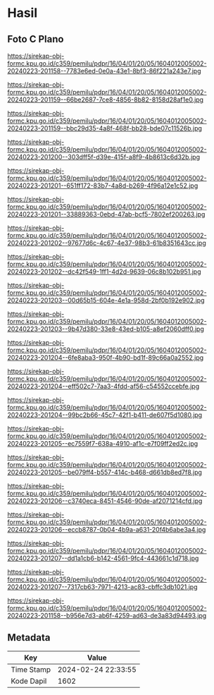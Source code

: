# Hasil

## Foto C Plano

https://sirekap-obj-formc.kpu.go.id/c359/pemilu/pdpr/16/04/01/20/05/1604012005002-20240223-201158--7783e6ed-0e0a-43e1-8bf3-86f221a243e7.jpg

https://sirekap-obj-formc.kpu.go.id/c359/pemilu/pdpr/16/04/01/20/05/1604012005002-20240223-201159--66be2687-7ce8-4856-8b82-8158d28af1e0.jpg

https://sirekap-obj-formc.kpu.go.id/c359/pemilu/pdpr/16/04/01/20/05/1604012005002-20240223-201159--bbc29d35-4a8f-468f-bb28-bde07c11526b.jpg

https://sirekap-obj-formc.kpu.go.id/c359/pemilu/pdpr/16/04/01/20/05/1604012005002-20240223-201200--303dff5f-d39e-415f-a8f9-4b8613c6d32b.jpg

https://sirekap-obj-formc.kpu.go.id/c359/pemilu/pdpr/16/04/01/20/05/1604012005002-20240223-201201--651ff172-83b7-4a8d-b269-4f96a12e1c52.jpg

https://sirekap-obj-formc.kpu.go.id/c359/pemilu/pdpr/16/04/01/20/05/1604012005002-20240223-201201--33889363-0ebd-47ab-bcf5-7802ef200263.jpg

https://sirekap-obj-formc.kpu.go.id/c359/pemilu/pdpr/16/04/01/20/05/1604012005002-20240223-201202--97677d6c-4c67-4e37-98b3-61b8351643cc.jpg

https://sirekap-obj-formc.kpu.go.id/c359/pemilu/pdpr/16/04/01/20/05/1604012005002-20240223-201202--dc42f549-1ff1-4d2d-9639-06c8b102b951.jpg

https://sirekap-obj-formc.kpu.go.id/c359/pemilu/pdpr/16/04/01/20/05/1604012005002-20240223-201203--00d65b15-604e-4e1a-958d-2bf0b192e902.jpg

https://sirekap-obj-formc.kpu.go.id/c359/pemilu/pdpr/16/04/01/20/05/1604012005002-20240223-201203--9b47d380-33e8-43ed-b105-a8ef2060dff0.jpg

https://sirekap-obj-formc.kpu.go.id/c359/pemilu/pdpr/16/04/01/20/05/1604012005002-20240223-201204--6fe8aba3-950f-4b90-bd1f-89c66a0a2552.jpg

https://sirekap-obj-formc.kpu.go.id/c359/pemilu/pdpr/16/04/01/20/05/1604012005002-20240223-201204--eff502c7-7aa3-4fdd-af56-c54552ccebfe.jpg

https://sirekap-obj-formc.kpu.go.id/c359/pemilu/pdpr/16/04/01/20/05/1604012005002-20240223-201204--99bc2b66-45c7-42f1-b411-de607f5d1080.jpg

https://sirekap-obj-formc.kpu.go.id/c359/pemilu/pdpr/16/04/01/20/05/1604012005002-20240223-201205--ec7559f7-638a-4910-af1c-e7f09ff2ed2c.jpg

https://sirekap-obj-formc.kpu.go.id/c359/pemilu/pdpr/16/04/01/20/05/1604012005002-20240223-201205--be079ff4-b557-414c-b468-d661db8ed7f8.jpg

https://sirekap-obj-formc.kpu.go.id/c359/pemilu/pdpr/16/04/01/20/05/1604012005002-20240223-201206--c3740eca-8451-4546-90de-af2071214cfd.jpg

https://sirekap-obj-formc.kpu.go.id/c359/pemilu/pdpr/16/04/01/20/05/1604012005002-20240223-201206--eccb8787-0b04-4b9a-a631-20f4b6abe3a4.jpg

https://sirekap-obj-formc.kpu.go.id/c359/pemilu/pdpr/16/04/01/20/05/1604012005002-20240223-201207--dd1a1cb6-b142-4561-9fc4-443661c1d718.jpg

https://sirekap-obj-formc.kpu.go.id/c359/pemilu/pdpr/16/04/01/20/05/1604012005002-20240223-201207--7317cb63-7971-4213-ac83-cbffc3db1021.jpg

https://sirekap-obj-formc.kpu.go.id/c359/pemilu/pdpr/16/04/01/20/05/1604012005002-20240223-201158--b956e7d3-ab6f-4259-ad63-de3a83d94493.jpg


## Metadata

| Key        | Value               |
| ---------- | ------------------- |
| Time Stamp | 2024-02-24 22:33:55 |
| Kode Dapil | 1602                |



